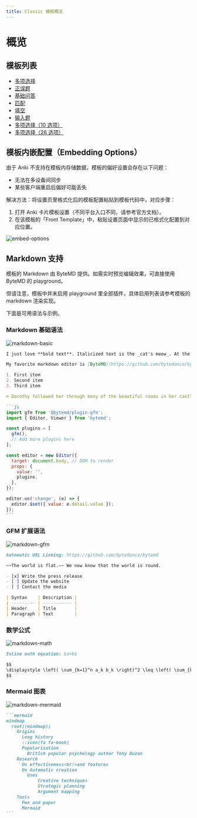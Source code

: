 ```yaml
---
title: Classic 模板概览
---
```


# 概览

## 模板列表

- [多项选择](/zh/templates/classic/mcq)
- [正误题](/zh/templates/classic/tf)
- [基础问答](/zh/templates/classic/basic)
- [匹配](/zh/templates/classic/match)
- [填空](/zh/templates/classic/cloze)
- [输入题](/zh/templates/classic/input)
- [多项选择（10 选项）](/zh/templates/classic/mcq_10)
- [多项选择（26 选项）](/zh/templates/classic/mcq_26)

## 模板内嵌配置（Embedding Options）

由于 Anki 不支持在模板内存储数据，模板的偏好设置会存在以下问题：

- 无法在多设备间同步
- 某些客户端重启后偏好可能丢失

解决方法：将设置页里格式化后的模板配置粘贴到模板代码中，对应步骤：

1. 打开 Anki 卡片模板设置（不同平台入口不同，请参考官方文档）。
2. 在该模板的「Front Template」中，粘贴设置页面中显示的已格式化配置到对应位置。

![embed-options](../../../assets/classic/embed-options.png)

<a id="markdown-support"></a>

## Markdown 支持

模板的 Markdown 由 ByteMD 提供。如需实时预览编辑效果，可直接使用 ByteMD 的 playground。

但请注意，模板中并未启用 playground 里全部插件，具体启用列表请参考模板的 markdown 渲染实现。

下面是可用语法与示例。

### Markdown 基础语法

![markdown-basic](../../../assets/classic/markdown-basic.png)

````markdown
I just love **bold text**. Italicized text is the _cat's meow_. At the command prompt, type `nano`.

My favorite markdown editor is [ByteMD](https://github.com/bytedance/bytemd).

1. First item
2. Second item
3. Third item

> Dorothy followed her through many of the beautiful rooms in her castle.

```js
import gfm from '@bytemd/plugin-gfm';
import { Editor, Viewer } from 'bytemd';

const plugins = [
  gfm(),
  // Add more plugins here
];

const editor = new Editor({
  target: document.body, // DOM to render
  props: {
    value: '',
    plugins,
  },
});

editor.on('change', (e) => {
  editor.$set({ value: e.detail.value });
});
```
````

### GFM 扩展语法

![markdown-gfm](../../../assets/classic/markdown-gfm.png)

```markdown
Automatic URL Linking: https://github.com/bytedance/bytemd

~~The world is flat.~~ We now know that the world is round.

- [x] Write the press release
- [ ] Update the website
- [ ] Contact the media

| Syntax    | Description |
| --------- | ----------- |
| Header    | Title       |
| Paragraph | Text        |
```

### 数学公式

![markdown-math](../../../assets/classic/markdown-math.png)

```markdown
Inline math equation: $a+b$

$$
\displaystyle \left( \sum_{k=1}^n a_k b_k \right)^2 \leq \left( \sum_{k=1}^n a_k^2 \right) \left( \sum_{k=1}^n b_k^2 \right)
$$
```

### Mermaid 图表

![markdown-mermaid](../../../assets/classic/markdown-mermaid.png)

````markdown
```mermaid
mindmap
  root((mindmap))
    Origins
      Long history
      ::icon(fa fa-book)
      Popularisation
        British popular psychology author Tony Buzan
    Research
      On effectiveness<br/>and features
      On Automatic creation
        Uses
            Creative techniques
            Strategic planning
            Argument mapping
    Tools
      Pen and paper
      Mermaid
```
````
